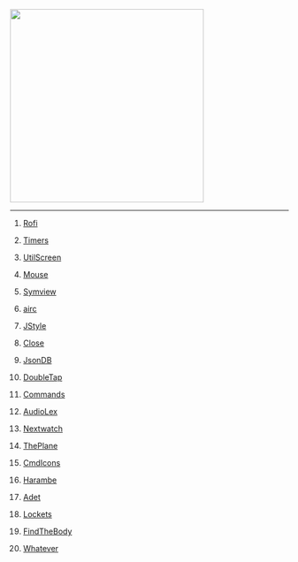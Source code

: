 <img src="https://i.imgur.com/9i10pvF.jpg" width="350">

---

1) [Rofi](https://github.com/madprops/blog/blob/main/docs/rofi_dev.md)

1) [Timers](https://github.com/madprops/blog/blob/main/docs/timers.md)

1) [UtilScreen](https://github.com/madprops/blog/blob/main/docs/util_screen.md)

1) [Mouse](https://github.com/madprops/blog/blob/main/docs/mouse.md)

1) [Symview](https://github.com/madprops/blog/blob/main/docs/symview.md)

1) [airc](https://github.com/madprops/blog/blob/main/docs/airc.md)

1) [JStyle](https://github.com/madprops/blog/blob/main/docs/jstyle.md)

1) [Close](https://github.com/madprops/blog/blob/main/docs/close.md)

1) [JsonDB](https://github.com/madprops/blog/blob/main/docs/jsondb.md)

1) [DoubleTap](https://github.com/madprops/blog/blob/main/docs/doubletap.md)

1) [Commands](https://github.com/madprops/blog/blob/main/docs/commands.md)

1) [AudioLex](https://github.com/madprops/blog/blob/main/docs/audiolex.md)

1) [Nextwatch](https://github.com/madprops/blog/blob/main/docs/nextwatch.md)

1) [ThePlane](https://github.com/madprops/blog/blob/main/docs/plane.md)

1) [CmdIcons](https://github.com/madprops/blog/blob/main/docs/cmd_icons.md)

1) [Harambe](https://github.com/madprops/blog/blob/main/docs/harambe.md)

1) [Adet](https://github.com/madprops/blog/blob/main/docs/adet.md)

1) [Lockets](https://github.com/madprops/blog/blob/main/docs/lockets.md)

1) [FindTheBody](https://madprops.github.io/blog/find_the_body/)

1) [Whatever](https://madprops.github.io/blog/whatever.md/)